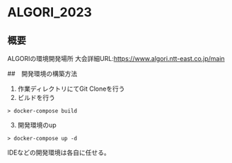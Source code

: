 # ALGORI_2023

## 概要
ALGORIの環境開発場所
大会詳細URL:https://www.algori.ntt-east.co.jp/main

##　開発環境の構築方法
1. 作業ディレクトリにてGit Cloneを行う
2. ビルドを行う
```
> docker-compose build
```
3. 開発環境のup
```
> docker-compose up -d
```
IDEなどの開発環境は各自に任せる。

